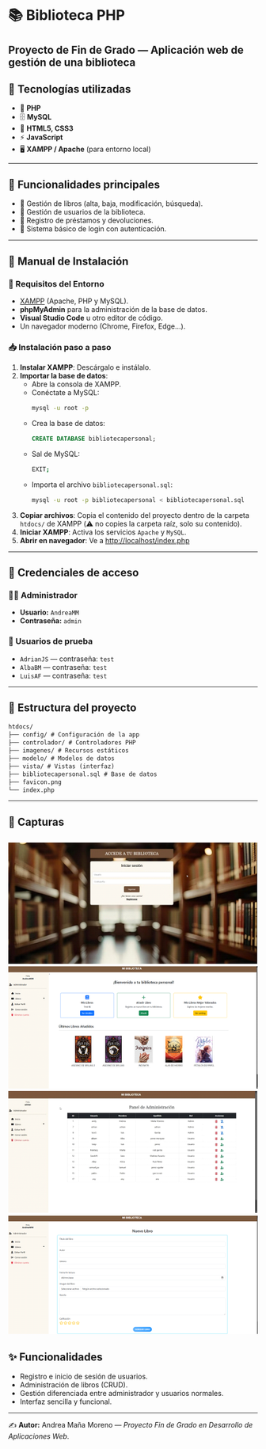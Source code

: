 # 📚 Biblioteca PHP

Proyecto de Fin de Grado — Aplicación web de gestión de una biblioteca 
---

## 🚀 Tecnologías utilizadas
- 🐘 **PHP**  
- 🗄️ **MySQL**  
- 🎨 **HTML5, CSS3**  
- ⚡ **JavaScript**  
- 🖥️ **XAMPP / Apache** (para entorno local)

---

## 📂 Funcionalidades principales
- 📖 Gestión de libros (alta, baja, modificación, búsqueda).  
- 👤 Gestión de usuarios de la biblioteca.  
- 📅 Registro de préstamos y devoluciones.  
- 🔐 Sistema básico de login con autenticación.  

---

## 🚀 Manual de Instalación

### 🔧 Requisitos del Entorno
- [XAMPP](https://www.apachefriends.org/es/index.html) (Apache, PHP y MySQL).  
- **phpMyAdmin** para la administración de la base de datos.  
- **Visual Studio Code** u otro editor de código.  
- Un navegador moderno (Chrome, Firefox, Edge...).  

### 📥 Instalación paso a paso
1. **Instalar XAMPP**: Descárgalo e instálalo.  
2. **Importar la base de datos**:  
   - Abre la consola de XAMPP.  
   - Conéctate a MySQL:  
     ```bash
     mysql -u root -p
     ```
   - Crea la base de datos:  
     ```sql
     CREATE DATABASE bibliotecapersonal;
     ```
   - Sal de MySQL:  
     ```bash
     EXIT;
     ```
   - Importa el archivo `bibliotecapersonal.sql`:  
     ```bash
     mysql -u root -p bibliotecapersonal < bibliotecapersonal.sql
     ```
3. **Copiar archivos**: Copia el contenido del proyecto dentro de la carpeta `htdocs/` de XAMPP (⚠️ no copies la carpeta raíz, solo su contenido).  
4. **Iniciar XAMPP**: Activa los servicios `Apache` y `MySQL`.  
5. **Abrir en navegador**: Ve a [http://localhost/index.php](http://localhost/index.php)  

---

## 🔑 Credenciales de acceso

### 👩‍💻 Administrador
- **Usuario:** `AndreaMM`  
- **Contraseña:** `admin`  

### 👥 Usuarios de prueba
- `AdrianJS` — contraseña: `test`  
- `AlbaBM` — contraseña: `test`  
- `LuisAF` — contraseña: `test`  

---

## 📂 Estructura del proyecto
```
htdocs/
├── config/ # Configuración de la app
├── controlador/ # Controladores PHP
├── imagenes/ # Recursos estáticos
├── modelo/ # Modelos de datos
├── vista/ # Vistas (interfaz)
├── bibliotecapersonal.sql # Base de datos
├── favicon.png
└── index.php

```
---
## 📸 Capturas
![Login](./htdocs/imagenes/Login.png)
![Pantalla de inicio](./htdocs/imagenes/InicioBiblio.png)
![Panel de administración](./htdocs/imagenes/PanelAdmin.png)
![Añadir libro](./htdocs/imagenes/NuevoLibro.png)
--- 

## ✨ Funcionalidades
- Registro e inicio de sesión de usuarios.  
- Administración de libros (CRUD).  
- Gestión diferenciada entre administrador y usuarios normales.  
- Interfaz sencilla y funcional.  

---

✍️ **Autor:** Andrea Maña Moreno — *Proyecto Fin de Grado en Desarrollo de Aplicaciones Web*.
